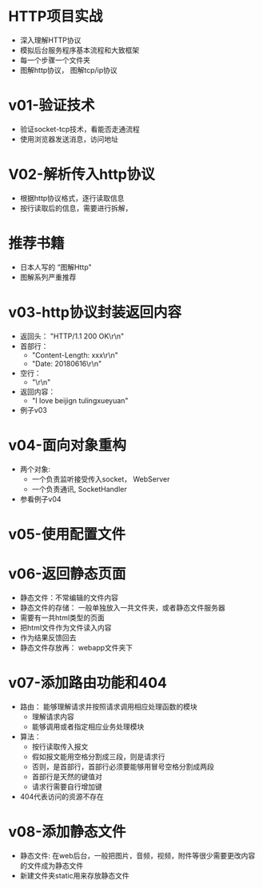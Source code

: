 # HTTP项目实战
- 深入理解HTTP协议
- 模拟后台服务程序基本流程和大致框架
- 每一个步骤一个文件夹
- 图解http协议， 图解tcp/ip协议

# v01-验证技术
- 验证socket-tcp技术，看能否走通流程
- 使用浏览器发送消息，访问地址

# V02-解析传入http协议
- 根据http协议格式，逐行读取信息
- 按行读取后的信息，需要进行拆解，

# 推荐书籍
- 日本人写的 “图解Http" 
- 图解系列严重推荐

# v03-http协议封装返回内容
- 返回头： "HTTP/1.1 200 OK\r\n"
- 首部行：
    - "Content-Length: xxx\r\n"
    - "Date: 20180616\r\n"
- 空行：
    - "\r\n"
- 返回内容：
    - "I love beijign tulingxueyuan"
- 例子v03

# v04-面向对象重构
- 两个对象:
    - 一个负责监听接受传入socket， WebServer
    - 一个负责通讯, SocketHandler
- 参看例子v04

# v05-使用配置文件

# v06-返回静态页面
- 静态文件：不常编辑的文件内容
- 静态文件的存储： 一般单独放入一共文件夹，或者静态文件服务器
- 需要有一共html类型的页面
- 把html文件作为文件读入内容
- 作为结果反馈回去
- 静态文件存放再： webapp文件夹下

# v07-添加路由功能和404
- 路由： 能够理解请求并按照请求调用相应处理函数的模块
    - 理解请求内容
    - 能够调用或者指定相应业务处理模块
- 算法：
    - 按行读取传入报文
    - 假如报文能用空格分割成三段，则是请求行
    - 否则，是首部行，首部行必须要能够用冒号空格分割成两段
    - 首部行是天然的键值对
    - 请求行需要自行增加键
- 404代表访问的资源不存在

# v08-添加静态文件
- 静态文件: 在web后台，一般把图片，音频，视频，附件等很少需要更改内容的文件成为静态文件
- 新建文件夹static用来存放静态文件


    